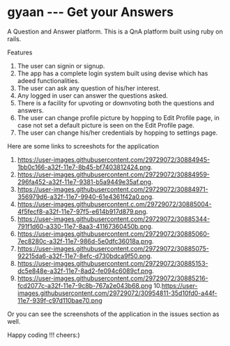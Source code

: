 # gyaan --- Get your Answers
A Question and Answer platform.
This is a QnA platform built using ruby on rails.

Features

   1. The user can signin or signup.
   2. The app has a complete login system built using devise which has adeed functionalities.
   3. The user can ask any question of his/her interest.
   4. Any  logged in user can answer the questions asked.
   5. There is a facility for upvoting or downvoting both the questions and answers. 
   6. The user can change profile picture by hopping to Edit Profile page, in case not set a default picture is seen on the Edit Profile page.         
   7. The user can change his/her credentials by hopping to settings page.

Here are some links to screeshots for the application

1. https://user-images.githubusercontent.com/29729072/30884945-1bb0c166-a32f-11e7-8b45-bf7403812424.png.
2. https://user-images.githubusercontent.com/29729072/30884959-296fa452-a32f-11e7-9381-b5a9449e35af.png.
3. https://user-images.githubusercontent.com/29729072/30884971-356979d6-a32f-11e7-9940-61e4361f42a0.png.
4. https://user-images.githubusercontent.c.om/29729072/30885004-4f5fecf8-a32f-11e7-97f5-e614b917d879.png.
5. https://user-images.githubusercontent.com/29729072/30885344-791f1d60-a330-11e7-8aa3-41167360450b.png.
6. https://user-images.githubusercontent.com/29729072/30885060-7ec8280c-a32f-11e7-986d-5e0dfc36018a.png.
7. https://user-images.githubusercontent.com/29729072/30885075-92215da6-a32f-11e7-8efc-d730bdca9f50.png.
8. https://user-images.githubusercontent.com/29729072/30885153-dc5e848e-a32f-11e7-8ad2-fe094c6089cf.png.
9. https://user-images.githubusercontent.com/29729072/30885216-fcd2077c-a32f-11e7-9c8b-767a2e043b68.png
10.https://user-images.githubusercontent.com/29729072/30954811-35d10fd0-a44f-11e7-939f-c97d110bae70.png

Or you can see the screenshots of the application in the issues section as well.

Happy coding !!! cheers:)
